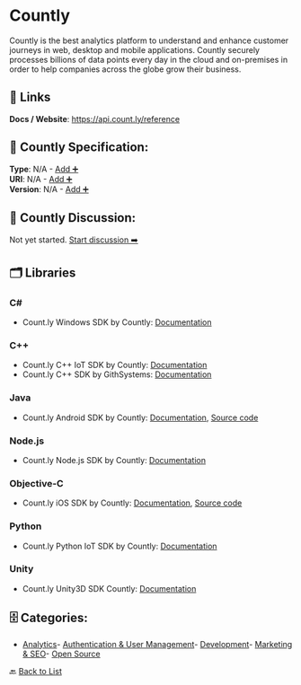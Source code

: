 # Countly

Countly is the best analytics platform to understand and enhance customer journeys in web, desktop and mobile applications. Countly securely processes billions of data points every day in the cloud and on-premises in order to help companies across the globe grow their business.

##  🔗 Links
**Docs / Website**: https://api.count.ly/reference

## 🧬 Countly Specification:
**Type**: N/A - [Add ➕](https://github.com/apis-list/apis-list/edit/main/apis.yaml#L4118)  
**URI**: N/A - [Add ➕](https://github.com/apis-list/apis-list/edit/main/apis.yaml#L4118)  
**Version**: N/A - [Add ➕](https://github.com/apis-list/apis-list/edit/main/apis.yaml#L4118)

## 💬 Countly Discussion:
Not yet started. [Start discussion ➡️](https://github.com/apis-list/apis-list/discussions/new)

## 🗂️ Libraries
### C#
- Count.ly Windows SDK by Countly: [Documentation](https://github.com/Countly/countly-sdk-windows)
### C++
- Count.ly C++ IoT SDK by Countly: [Documentation](https://github.com/Countly/countly-sdk-iot-cpp)
- Count.ly C++ SDK by GithSystems: [Documentation](https://github.com/GithSystems/CountlyCpp)
### Java
- Count.ly Android SDK by Countly: [Documentation](https://github.com/Countly/countly-sdk-android), [Source code](http://resources.count.ly/v1.0/docs/countly-sdk-for-android)
### Node.js
- Count.ly Node.js SDK by Countly: [Documentation](https://github.com/Countly/countly-sdk-nodejs)
### Objective-C
- Count.ly iOS SDK by Countly: [Documentation](https://github.com/Countly/countly-sdk-ios), [Source code](http://resources.count.ly/v1.0/docs/countly-sdk-for-ios-and-os-x)
### Python
- Count.ly Python IoT SDK by Countly: [Documentation](https://github.com/Countly/countly-sdk-iot-python)
### Unity
- Count.ly Unity3D SDK Countly: [Documentation](https://github.com/Countly/countly-sdk-unity)


## 🗄️ Categories:
- [Analytics](https://github.com/apis-list/apis-list#analytics-)- [Authentication & User Management](https://github.com/apis-list/apis-list#authentication--user-management-)- [Development](https://github.com/apis-list/apis-list#development-)- [Marketing & SEO](https://github.com/apis-list/apis-list#marketing--seo-)- [Open Source](https://github.com/apis-list/apis-list#open-source-)

🔙  [Back to List](https://github.com/apis-list/apis-list)
